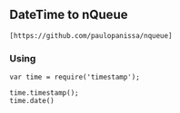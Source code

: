 ## DateTime to nQueue
    [https://github.com/paulopanissa/nqueue]

### Using
    var time = require('timestamp');

    time.timestamp();
    time.date()
